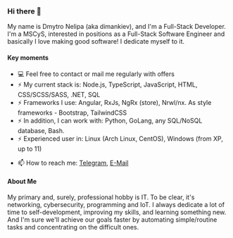 ### Hi there 👋

My name is Dmytro Nelipa (aka dimankiev), and I'm a Full-Stack Developer.
I'm a MSCyS, interested in positions as a Full-Stack Software Engineer and basically I love making good software!
I dedicate myself to it.

#### Key moments
<!-- - 🔭 I'm currently open to join new projects as a Full-Stack Developer -->
<!-- 🌱 I’m currently learning ... -->
- 💻 Feel free to contact or mail me regularly with offers
- ⚡ My current stack is: Node.js, TypeScript, JavaScript, HTML, CSS/SCSS/SASS, .NET, SQL
- ⚡ Frameworks I use: Angular, RxJs, NgRx (store), Nrwl/nx. As style frameworks - Bootstrap, TailwindCSS
- ⚡ In addition, I can work with: Python, GoLang, any SQL/NoSQL database, Bash.
- ⚡ Experienced user in: Linux (Arch Linux, CentOS), Windows (from XP, up to 11)
<!-- 👯 I’m looking to collaborate on ... -->
<!-- 🤔 I’m looking for help with ... -->
<!-- 💬 Ask me about ... -->
- 📫 How to reach me: [Telegram](https://t.me/m/lgq0vXdWMDdi), [E-Mail](mailto:dmytro.nelipa@lemme.dev)
<!-- 😄 Pronouns: ... -->

#### About Me
My primary and, surely, professional hobby is IT. To be clear, it's networking, cybersecurity, programming and IoT.
I always dedicate a lot of time to self-development, improving my skills, and learning something new.
And I'm sure we'll achieve our goals faster by automating simple/routine tasks and concentrating on the difficult ones.
